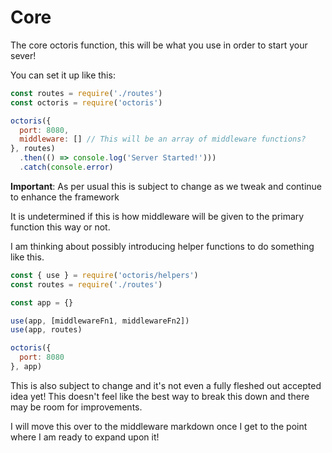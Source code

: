 # Core

The core octoris function, this will be what you use in order to start your sever!

You can set it up like this:

```js
const routes = require('./routes')
const octoris = require('octoris')

octoris({
  port: 8080,
  middleware: [] // This will be an array of middleware functions?
}, routes)
  .then(() => console.log('Server Started!')))
  .catch(console.error)
```

**Important**: As per usual this is subject to change as we tweak and continue to enhance the framework

It is undetermined if this is how middleware will be given to the primary function this way or not.

I am thinking about possibly introducing helper functions to do something like this.

```js
const { use } = require('octoris/helpers')
const routes = require('./routes')

const app = {}

use(app, [middlewareFn1, middlewareFn2])
use(app, routes)

octoris({
  port: 8080
}, app)
```

This is also subject to change and it's not even a fully fleshed out accepted idea yet! This doesn't feel like the best way to break this down and there may be room for improvements.

I will move this over to the middleware markdown once I get to the point where I am ready to expand upon it!
